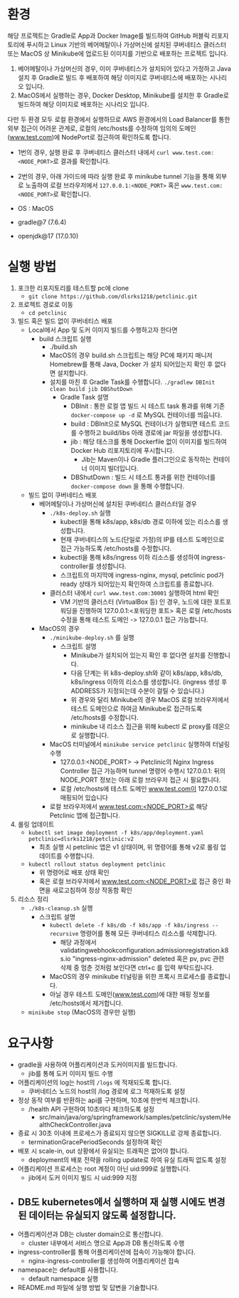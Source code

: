# 환경
해당 프로젝트는 Gradle로 App과 Docker Image를 빌드하여 GitHub 퍼블릭 리포지토리에 푸시하고 Linux 기반의 베어메탈이나 가상머신에 설치된 쿠버네티스 클러스터 또는 MacOS 상 Minikube에 업로드된 이미지를 기반으로 배포하는 프로젝트 입니다.
1. 베어메탈이나 가상머신의 경우, 이미 쿠버네티스가 설치되어 있다고 가정하고 Java 설치 후 Gradle로 빌드 후 배포하여 해당 이미지로 쿠버네티스에 배포하는 시나리오 입니다.
2. MacOS에서 실행하는 경우, Docker Desktop, Minikube를 설치한 후 Gradle로 빌드하여 해당 이미지로 배포하는 시나리오 입니다.

다만 두 환경 모두 로컬 환경에서 실행하므로 AWS 환경에서의 Load Balancer를 통한 외부 접근이 어려운 관계로, 로컬의 /etc/hosts를 수정하여 임의의 도메인(www.test.com)에 NodePort로 접근하여 확인하도록 합니다.
- 1번의 경우, 실행 완료 후 쿠버네티스 클러스터 내에서 `curl www.test.com:<NODE_PORT>`로 결과를 확인합니다.
- 2번의 경우, 아래 가이드에 따라 실행 완료 후 minikube tunnel 기능을 통해 외부로 노출하여 로컬 브라우저에서 `127.0.0.1:<NODE_PORT>` 혹은 `www.test.com:<NODE_PORT>`로 확인합니다.

- OS : MacOS
- gradle@7 (7.6.4)
- openjdk@17 (17.0.10)

# 실행 방법
1. 포크한 리포지토리를 테스트할 pc에 clone
    - `git clone https://github.com/dlsrks1218/petclinic.git`
2. 프로젝트 경로로 이동
    - `cd petclinic`
3. 빌드 혹은 빌드 없이 쿠버네티스 배포
    - Local에서 App 및 도커 이미지 빌드를 수행하고자 한다면
        - build 스크립트 실행
            - ./build.sh
            - MacOS의 경우 build.sh 스크립트는 해당 PC에 패키지 매니저 Homebrew를 통해 Java, Docker 가 설치 되어있는지 확인 후 없다면 설치합니다.
            - 설치를 마친 후 Gradle Task를 수행합니다. `./gradlew DBInit clean build jib DBShutDown`
                - Gradle Task 설명
                    - DBInit :  통한 로컬 앱 빌드 시 테스트 task 통과를 위해 기존 `docker-compose up -d` 로 MySQL 컨테이너를 띄웁니다.
                    - build : DBInit으로 MySQL 컨테이너가 실행되면 테스트 코드를 수행하고 build/libs 아래 경로에 jar 파일을 생성합니다.
                    - jib : 해당 태스크를 통해 Dockerfile 없이 이미지를 빌드하여 Docker Hub 리포지토리에 푸시합니다.
                        - Jib는 Maven이나 Gradle 플러그인으로 동작하는 컨테이너 이미지 빌더입니다.
                    - DBShutDown : 빌드 시 테스트 통과를 위한 컨테이너를 `docker-compose down` 을 통해 수행합니다.
    - 빌드 없이 쿠버네티스 배포
        - 베어메탈이나 가상머신에 설치된 쿠버네티스 클러스터일 경우
            - `./k8s-deploy.sh` 실행
                - kubectl을 통해 k8s/app, k8s/db 경로 이하에 있는 리소스를 생성합니다.
                - 현재 쿠버네티스의 노드(단일로 가정)의 IP를 테스트 도메인으로 접근 가능하도록 /etc/hosts를 수정합니다.
                - kubectl을 통해 k8s/ingress 이하 리소스를 생성하여 ingress-controller를 생성합니다.
                - 스크립트의 마지막에 ingress-nginx, mysql, petclinic pod가 ready 상태가 되어있는지 확인하여 스크립트를 종료합니다.
            - 클러스터 내에서 `curl www.test.com:30001` 실행하여 html 확인
                - VM 기반의 클러스터 (VirtualBox 등) 인 경우, 노드에 대한 포트포워딩을 진행하여 127.0.0.1:<포워딩한 포트> 혹은 로컬 /etc/hosts 수정을 통해 테스트 도메인 -> 127.0.0.1 접근 가능합니다.
        - MacOS의 경우
            - `./minikube-deploy.sh` 를 실행
                - 스크립트 설명
                    - Minikube가 설치되어 있는지 확인 후 없다면 설치를 진행합니다.
                    - 다음 단계는 위 k8s-deploy.sh와 같이 k8s/app, k8s/db, k8s/ingress 이하의 리소스를 생성합니다. (ingress 생성 후 ADDRESS가 지정되는데 수분이 걸릴 수 있습니다.)
                    - 위 경우와 달리 Minikube의 경우 MacOS 로컬 브라우저에서 테스트 도메인으로 하여금 Minikube로 접근하도록 /etc/hosts를 수정합니다.
                    - minikube 내 리소스 접근을 위해 kubectl 로 proxy를 데몬으로 실행합니다.
            - MacOS 터미널에서 `minikube service petclinic` 실행하여 터널링 수행
                - 127.0.0.1:<NODE_PORT> -> Petclinic의 Nginx Ingress Controller 접근 가능하며 tunnel 명령어 수행시 127.0.0.1: 뒤의 NODE_PORT 정보는 아래 로컬 브라우저 접근 시 필요합니다.
                - 로컬 /etc/hosts에 테스트 도메인 www.test.com이 127.0.0.1로 매핑되어 있습니다
            - 로컬 브라우저에서 www.test.com:<NODE_PORT>로 해당 Petclinic 앱에 접근합니다.
4. 롤링 업데이트
    - `kubectl set image deployment -f k8s/app/deployment.yaml petclinic=dlsrks1218/petclinic:v2`
        - 최초 실행 시 petclinic 앱은 v1 상태이며, 위 명령어를 통해 v2로 롤링 업데이트를 수행합니다.
    - `kubectl rollout status deployment petclinic`
        - 위 명령어로 배포 상태 확인
        - 혹은 로컬 브라우저에서 www.test.com:<NODE_PORT>로 접근 중인 화면을 새로고침하여 정상 작동함 확인
5. 리소스 정리
    - `./k8s-cleanup.sh` 실행
        - 스크립트 설명
            - `kubectl delete -f k8s/db -f k8s/app -f k8s/ingress --recursive` 명령어를 통해 모든 쿠버네티스 리소스를 삭제합니다.
                - 해당 과정에서 validatingwebhookconfiguration.admissionregistration.k8s.io "ingress-nginx-admission" deleted 혹은 pv, pvc 관련 삭제 중 멈춘 것처럼 보인다면 ctrl+c 를 입력 부탁드립니다.
            - MacOS의 경우 minikube 터널링을 위한 프록시 프로세스를 종료합니다.
            - 아닐 경우 테스트 도메인(www.test.com)에 대한 매핑 정보를 /etc/hosts에서 제거합니다.
    - `minikube stop` (MacOS의 경우만 실행)

# 요구사항
- gradle을 사용하여 어플리케이션과 도커이미지를 빌드합니다.
    - jib를 통해 도커 이미지 빌드 수행
- 어플리케이션의 log는 host의 `/logs` 에 적재되도록 합니다.
    - 쿠버네티스 노드의 host의 /log 경로에 로그 적재하도록 설정
- 정상 동작 여부를 반환하는 api를 구현하며, 10초에 한번씩 체크합니다.
    - /health API 구현하여 10초마다 체크하도록 설정
        - src/main/java/org/springframework/samples/petclinic/system/HealthCheckController.java
- 종료 시 30초 이내에 프로세스가 종료되지 않으면 SIGKILL로 강제 종료합니다.
    - terminationGracePeriodSeconds 설정하여 확인
- 배포 시 scale-in, out 상황에서 유실되는 트래픽은 없어야 합니다.
    - deployment의 배포 전략을 rolling update로 하여 유실 트래픽 없도록 설정
- 어플리케이션 프로세스는 root 계정이 아닌 uid:999로 실행합니다.
    - jib에서 도커 이미지 빌드 시 uid:999 지정
- DB도 kubernetes에서 실행하며 재 실행 시에도 변경된 데이터는 유실되지 않도록 설정합니다.
    - 
- 어플리케이션과 DB는 cluster domain으로 통신합니다.
    - cluster 내부에서 서비스 명으로 App과 DB 통신하도록 수행
- ingress-controller를 통해 어플리케이션에 접속이 가능해야 합니다.
    - nginx-ingress-controller를 생성하여 어플리케이션 접속
- namespace는 default를 사용합니다.
    - default namespace 실행
- README.md 파일에 실행 방법 및 답변을 기술합니다.
